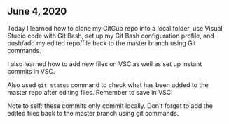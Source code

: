 ## June 4, 2020

Today I learned how to clone my GitGub repo into a local folder, use Visual Studio code with Git Bash, set up my Git Bash configuration profile, and push/add my edited repo/file back to the master branch using Git commands. 

I also learned how to add new files on VSC as well as set up instant commits in VSC. 

Also used `git status` command to check what has been added to the master repo after editing files. Remember to save in VSC! 

Note to self: these commits only commit locally. Don't forget to add the edited files back to the master branch using git commands. 